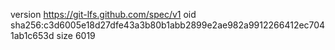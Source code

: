 version https://git-lfs.github.com/spec/v1
oid sha256:c3d6005e18d27dfe43a3b80b1abb2899e2ae982a9912266412ec7041ab1c653d
size 6019
